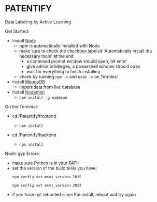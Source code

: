 # PATENTIFY
Data Labeling by Active Learning

Get Started:
* Install [Node](https://nodejs.org/en/download/)
  * npm is automatically installed with Node
  * make sure to check the checkbox labeled 'Automatically install the necessary tools' at the end
    * a command prompt window should open, hit enter
    * give admin privilleges, a powershell window should open
    * wait for everything to finish installing
  * check by running ```npm -v``` and ```node -v``` on Terminal
* Install [MongoDB](https://docs.mongodb.com/manual/installation/)
  * import data from live database
* Install [Nodemon](https://www.npmjs.com/package/nodemon) 
   - ```npm install -g nodemon```

On the Terminal:
* cd /Patentify/frontend
  * ```npm install```

* cd /Patentify/backend
  * ```npm install```

Node-gyp Errors:
* make sure Python is in your PATH
* set the version of the build tools you have: 
  ```
  npm config set msvs_version 2019
  ```
  ```
  npm config set msvs_version 2017
  ```
* if you have not rebooted since the install, reboot and try again
